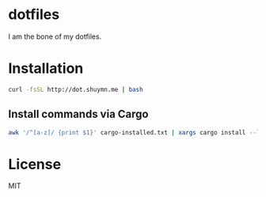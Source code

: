 # dotfiles

I am the bone of my dotfiles.

# Installation

```bash
curl -fsSL http://dot.shuymn.me | bash
```

## Install commands via Cargo

```bash
awk '/^[a-z]/ {print $1}' cargo-installed.txt | xargs cargo install --locked
```

# License

MIT
